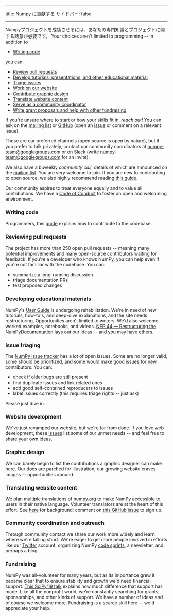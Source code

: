 - - -
title: Numpy に貢献する サイドバー: false
- - -

Numpyプロジェクトを成功させるには、あなたの専門知識とプロジェクトに関する熱意が必要です。 Your choices aren't limited to programming -- in addition to

- [Writing code](#writing-code)

you can

- [Review pull requests](#reviewing-pull-requests)
- [Develop tutorials, presentations, and other educational material](#developing-educational-materials)
- [Triage issues](#issue-triaging)
- [Work on our website](#website-development)
- [Contribute graphic design](#graphic-design)
- [Translate website content](#translating-website-content)
- [Serve as a community coordinator](#community-coordination-and-outreach)
- [Write grant proposals and help with other fundraising](#fundraising)

If you're unsure where to start or how your skills fit in, _reach out!_ You can ask on the [mailing list](https://mail.python.org/mailman/listinfo/numpy-discussion) or [GitHub](http://github.com/numpy/numpy) (open an [issue](https://github.com/numpy/numpy/issues) or comment on a relevant issue).

Those are our preferred channels (open source is open by nature), but if you prefer to talk privately, contact our community coordinators at <numpy-team@googlegroups.com> or on [Slack](https://numpy-team.slack.com) (write  <numpy-team@googlegroups.com> for an invite).

We also have a biweekly _community call_, details of which are announced on the [mailing list](https://mail.python.org/mailman/listinfo/numpy-discussion). You are very welcome to join. If you are new to contributing to open source, we also highly recommend reading [this guide](https://opensource.guide/how-to-contribute/).

Our community aspires to treat everyone equally and to value all contributions. We have a [Code of Conduct](/code-of-conduct) to foster an open and welcoming environment.

### Writing code

Programmers, this [guide](https://numpy.org/devdocs/dev/index.html#development-process-summary) explains how to contribute to the codebase.

### Reviewing pull requests
The project has more than 250 open pull requests -- meaning many potential improvements and many open-source contributors waiting for feedback. If you're a developer who knows NumPy, you can help even if you're not familiar with the codebase. You can:
* summarize a long-running discussion
* triage documentation PRs
* test proposed changes


### Developing educational materials

NumPy's [User Guide](https://numpy.org/devdocs) is undergoing rehabilitation. We're in need of new tutorials, how-to's, and deep-dive explanations, and the site needs restructuring. Opportunities aren't limited to writers. We'd also welcome worked examples, notebooks, and videos. [NEP 44 — Restructuring the NumPyDocumentation](https://numpy.org/neps/nep-0044-restructuring-numpy-docs.html) lays out our ideas -- and you may have others.


### Issue triaging

The [NumPy issue tracker](https://github.com/numpy/numpy/issues) has a _lot_ of open issues. Some are no longer valid, some should be prioritized, and some would make good issues for new contributors.  You can:

* check if older bugs are still present
* find duplicate issues and link related ones
* add good self-contained reproducers to issues
* label issues correctly (this requires triage rights -- just ask)

Please just dive in.


### Website development

We've just revamped our website, but we're far from done. If you love web development, these [issues](https://github.com/numpy/numpy.org/issues?q=is%3Aissue+is%3Aopen+label%3Adesign) list some of our unmet needs -- and feel free to share your own ideas.


### Graphic design

We can barely begin to list the contributions a graphic designer can make here. Our docs are parched for illustration; our growing website craves images -- opportunities abound.


### Translating website content

We plan multiple translations of [numpy.org](https://numpy.org) to make NumPy accessible to users in their native language. Volunteer translators are at the heart of this effort.  See [here](https://numpy.org/neps/nep-0028-website-redesign.html#translation-multilingual-i18n) for background; comment on [this GitHub issue](https://github.com/numpy/numpy.org/issues/55) to sign up.


### Community coordination and outreach

Through community contact we share our work more widely and learn where we're falling short. We're eager to get more people involved in efforts like our [Twitter](https://twitter.com/numpy_team) account, organizing NumPy [code sprints](https://scisprints.github.io/), a newsletter, and perhaps a blog.

### Fundraising

NumPy was all-volunteer for many years, but as its importance grew it became clear that to ensure stability and growth we'd need financial support. [This SciPy'19 talk](https://www.youtube.com/watch?v=dBTJD_FDVjU) explains how much difference that support has made. Like all the nonprofit world, we're constantly searching for grants, sponsorships, and other kinds of support. We have a number of ideas and of course we welcome more. Fundraising is a scarce skill here  -- we'd appreciate your help.

